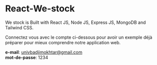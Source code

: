 # React-We-stock


We stock is Built with React JS, Node JS, Express JS, MongoDB and Tailwind CSS.


Connectez vous avec le compte ci-dessous pour avoir un exemple déjà préparer pour mieux comprendre notre application web.


**e-mail**: univbadjimokhtar@gmail.com  
**mot-de-passe**: 1234



